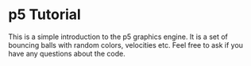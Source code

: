 # p5 Tutorial
This is a simple introduction to the p5 graphics engine. It is a set of bouncing balls with random colors, velocities etc. Feel free to ask if you have any questions about the code.